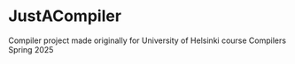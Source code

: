 # JustACompiler
Compiler project made originally for University of Helsinki course Compilers Spring 2025
